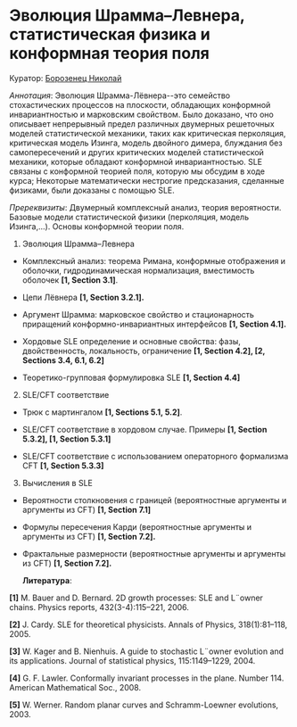 # Эволюция Шрамма–Левнера, статистическая физика и конформная теория поля

Куратор: [Борозенец Николай](mailto:nikolayborozenets.spbumcs@gmail.com.)

*Аннотация*: Эволюция Шрамма-Лёвнера--это семейство стохастических процессов на плоскости,
обладающих конформной инвариантностью и марковским свойством. Было доказано, что оно описывает
непрерывный предел различных двумерных решеточных моделей статистической механики,
таких как критическая перколяция, критическая модель Изинга, модель двойного димера,
блуждания без самопересечений и других критических моделей статистической механики, которые обладают конформной инвариантностью.
SLE связаны с конформной теорией поля, которую мы обсудим в ходе курса; Некоторые математически нестрогие предсказания,
сделанные физиками, были доказаны с помощью SLE.

*Пререквизиты*:
Двумерный комплексный анализ, теория вероятности. Базовые модели статистической физики (перколяция, модель Изинга,...). Основы конформной теории поля.

1. Эволюция Шрамма–Левнера

- Комплексный анализ: теорема Римана, конформные отображения и оболочки, гидродинамическая нормализация,
вместимость оболочек **[1, Section 3.1]**.

- Цепи Лёвнера **[1, Section 3.2.1].**

- Аргумент Шрамма: марковское свойство и стационарность приращений конформно-инвариантных
интерфейсов **[1, Section 4.1].**

- Хордовые SLE определение и основные свойства: фазы, двойственность, локальность, ограничение **[1, Section 4.2], [2,
Sections 3.4, 6.1, 6.2]**

- Теоретико-групповая формулировка SLE **[1, Section 4.4]**

2. SLE/CFT соответствие

- Трюк с мартингалом **[1, Sections 5.1, 5.2]**.

- SLE/CFT соответствие в хордовом случае. Примеры **[1, Section 5.3.2], [1, Section 5.3.1]**

- SLE/CFT соответствие с использованием операторного формализма CFT **[1, Section 5.3.3]**

3. Вычисления в SLE

- Вероятности столкновения с границей (вероятностные аргументы и аргументы из CFT) **[1, Section 7.1]**

- Формулы пересечения Карди (вероятностные аргументы и аргументы из CFT) **[1, Section 7.2].**

- Фрактальные размерности (вероятностные аргументы и аргументы из CFT) **[1, Section 7.2].**


  **Литература**:

**[1]** M. Bauer and D. Bernard. 2D growth processes: SLE and L¨owner chains. Physics reports, 432(3-4):115–221, 2006.

**[2]** J. Cardy. SLE for theoretical physicists. Annals of Physics, 318(1):81–118, 2005.

**[3]** W. Kager and B. Nienhuis. A guide to stochastic L¨owner evolution and its applications. Journal of statistical physics,
115:1149–1229, 2004.

**[4]** G. F. Lawler. Conformally invariant processes in the plane. Number 114. American Mathematical Soc., 2008.

**[5]** W. Werner. Random planar curves and Schramm-Loewner evolutions, 2003.
